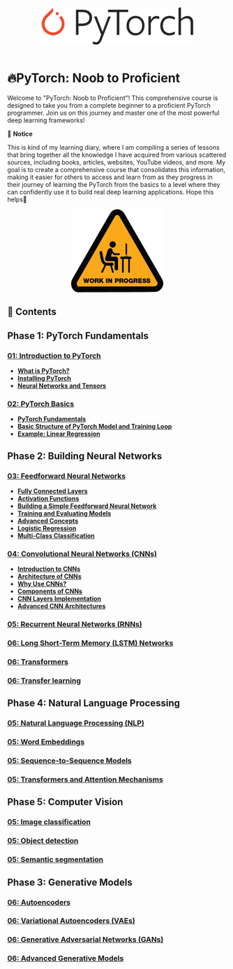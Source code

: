 <div align="center">
  <img src="res/img/pytorch_logo.png" alt="Logo">
</div>

</br>

# 🔥PyTorch: Noob to Proficient

Welcome to "PyTorch: Noob to Proficient"! This comprehensive course is designed to take you from a complete beginner to a proficient PyTorch programmer. Join us on this journey and master one of the most powerful deep learning frameworks!

📌 **Notice**

This is kind of my learning diary, where I am compiling a series of lessons that bring together all the knowledge I have acquired from various scattered sources, including books, articles, websites, YouTube videos, and more. My goal is to create a comprehensive course that consolidates this information, making it easier for others to access and learn from as they progress in their journey of learning the PyTorch from the basics to a level where they can confidently use it to build real deep learning applications. Hope this helps🙂

<div align="center">
  <img src="res/img/wip.png" alt="wip">
</div>

## **📑 Contents**

## **Phase 1: PyTorch Fundamentals**

### [**01: Introduction to PyTorch**](./01_Introduction_to_PyTorch/introduction_to_pytorch.md)

- [**What is PyTorch?**](./01_Introduction_to_PyTorch/introduction_to_pytorch.md#what-is-pytorch)
- [**Installing PyTorch**](./01_Introduction_to_PyTorch/introduction_to_pytorch.md#installing-pytorch)
- [**Neural Networks and Tensors**](./01_Introduction_to_PyTorch/introduction_to_pytorch.md#neural-networks-and-tensors)


### [**02: PyTorch Basics**](./02_PyTorch_Basics/pytorch_basics.md)

- [**PyTorch Fundamentals**](./02_PyTorch_Basics/pytorch_basics.md#pytorch-fundamentals)
- [**Basic Structure of PyTorch Model and Training Loop**](./02_PyTorch_Basics/pytorch_basics.md#basic-structure-of-pytorch-model-and-training-loop)
- [**Example: Linear Regression**](./02_PyTorch_Basics/pytorch_basics.md#example-linear-regression)


## **Phase 2: Building Neural Networks**

### [**03: Feedforward Neural Networks**](./03_Feedforward_Neural_Networks/feedforward_neural_networks.md)

- [**Fully Connected Layers**](./03_Feedforward_Neural_Networks/feedforward_neural_networks.md#fully-connected-layers)
- [**Activation Functions**](./03_Feedforward_Neural_Networks/feedforward_neural_networks.md#activation-functions)
- [**Building a Simple Feedforward Neural Network**](./03_Feedforward_Neural_Networks/feedforward_neural_networks.md#building-feedforward-neural-network)
- [**Training and Evaluating Models**](./03_Feedforward_Neural_Networks/feedforward_neural_networks.md#training-and-evaluating-models)
- [**Advanced Concepts**](./03_Feedforward_Neural_Networks/feedforward_neural_networks.md#advanced-concepts)
- [**Logistic Regression**](./03_Feedforward_Neural_Networks/feedforward_neural_networks.md#logistic-regression)
- [**Multi-Class Classification**](./03_Feedforward_Neural_Networks/feedforward_neural_networks.md#multi-class-classification)

### [**04: Convolutional Neural Networks (CNNs)**](./04_Convolutional_Neural_Networks/convolutional_neural_networks.md)

- [**Introduction to CNNs**](./04_Convolutional_Neural_Networks/convolutional_neural_networks.md#introduction-to-cnns)
- [**Architecture of CNNs**](./04_Convolutional_Neural_Networks/convolutional_neural_networks.md#architecture-of-cnns)
- [**Why Use CNNs?**](./04_Convolutional_Neural_Networks/convolutional_neural_networks.md#why-use-cnns)
- [**Components of CNNs**](./04_Convolutional_Neural_Networks/convolutional_neural_networks.md#components-of-cnns)
- [**CNN Layers Implementation**](./04_Convolutional_Neural_Networks/convolutional_neural_networks.md#cnn-layers-implementation)
- [**Advanced CNN Architectures**](./04_Convolutional_Neural_Networks/convolutional_neural_networks.md#advanced-cnn-architectures)

### [**05: Recurrent Neural Networks (RNNs)**](./02_PyTorch_Basics/pytorch_basics.md)

### [**06: Long Short-Term Memory (LSTM) Networks**](./02_PyTorch_Basics/pytorch_basics.md)

### [**06: Transformers**](./02_PyTorch_Basics/pytorch_basics.md)

### [**06: Transfer learning**](./02_PyTorch_Basics/pytorch_basics.md)


## **Phase 4: Natural Language Processing**

### [**05: Natural Language Processing (NLP)**](./02_PyTorch_Basics/pytorch_basics.md)

### [**05: Word Embeddings**](./02_PyTorch_Basics/pytorch_basics.md)

### [**05: Sequence-to-Sequence Models**](./02_PyTorch_Basics/pytorch_basics.md)

### [**05: Transformers and Attention Mechanisms**](./02_PyTorch_Basics/pytorch_basics.md)



## **Phase 5: Computer Vision**

### [**05: Image classification**](./02_PyTorch_Basics/pytorch_basics.md)

### [**05: Object detection**](./02_PyTorch_Basics/pytorch_basics.md)

### [**05: Semantic segmentation**](./02_PyTorch_Basics/pytorch_basics.md)



## **Phase 3: Generative Models**

### [**06: Autoencoders**](./02_PyTorch_Basics/pytorch_basics.md)

### [**06: Variational Autoencoders (VAEs)**](./02_PyTorch_Basics/pytorch_basics.md)

### [**06: Generative Adversarial Networks (GANs)**](./02_PyTorch_Basics/pytorch_basics.md)

### [**06: Advanced Generative Models**](./02_PyTorch_Basics/pytorch_basics.md)